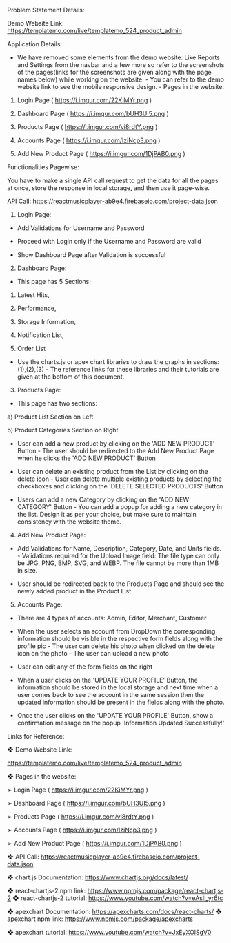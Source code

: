 Problem Statement Details: 

Demo Website Link: https://templatemo.com/live/templatemo_524_product_admin 



Application Details: 

- We have removed some elements from the demo website: Like Reports and Settings from the navbar and a few more so refer to the screenshots of the pages(links for the screenshots are given along with the page names below) while working on the website. - You can refer to the demo website link to see the mobile responsive design. - Pages in the website: 

1. Login Page ( https://i.imgur.com/22KiMYr.png ) 

2. Dashboard Page ( https://i.imgur.com/bUH3UI5.png ) 

3. Products Page ( https://i.imgur.com/vi8rdtY.png ) 

4. Accounts Page ( https://i.imgur.com/IziNcp3.png ) 

5. Add New Product Page ( https://i.imgur.com/1DjPAB0.png ) 



Functionalities Pagewise: 

You have to make a single API call request to get the data for all the pages at once, store the response in local storage, and then use it page-wise. 

API Call: https://reactmusicplayer-ab9e4.firebaseio.com/project-data.json 



1. Login Page: 

- Add Validations for Username and Password 

- Proceed with Login only if the Username and Password are valid 

- Show Dashboard Page after Validation is successful 



2. Dashboard Page: 

- This page has 5 Sections: 

1. Latest Hits, 

2. Performance, 

3. Storage Information, 

4. Notification List, 

5. Order List 

- Use the charts.js or apex chart libraries to draw the graphs in sections: (1),(2),(3) - The reference links for these libraries and their tutorials are given at the bottom of this document.



3. Products Page: 

- This page has two sections: 

a) Product List Section on Left 

b) Product Categories Section on Right 

- User can add a new product by clicking on the 'ADD NEW PRODUCT' Button - The user should be redirected to the Add New Product Page when he clicks the 'ADD NEW PRODUCT' Button 

- User can delete an existing product from the List by clicking on the delete icon - User can delete multiple existing products by selecting the checkboxes and clicking on the 'DELETE SELECTED PRODUCTS' Button 

- Users can add a new Category by clicking on the 'ADD NEW CATEGORY' Button - You can add a popup for adding a new category in the list. Design it as per your choice, but make sure to maintain consistency with the website theme. 



4. Add New Product Page: 

- Add Validations for Name, Description, Category, Date, and Units fields. - Validations required for the Upload Image field: The file type can only be JPG, PNG, BMP, SVG, and WEBP. The file cannot be more than 1MB in size. 

- User should be redirected back to the Products Page and should see the newly added product in the Product List 



5. Accounts Page: 

- There are 4 types of accounts: Admin, Editor, Merchant, Customer 

- When the user selects an account from DropDown the corresponding information should be visible in the respective form fields along with the profile pic - The user can delete his photo when clicked on the delete icon on the photo - The user can upload a new photo 

- User can edit any of the form fields on the right 

- When a user clicks on the 'UPDATE YOUR PROFILE' Button, the information should be stored in the local storage and next time when a user comes back to see the account in the same session then the updated information should be present in the fields along with the photo. 

- Once the user clicks on the 'UPDATE YOUR PROFILE' Button, show a confirmation message on the popup 'Information Updated Successfully!'



﻿Links for Reference: 



❖ Demo Website Link: 

https://templatemo.com/live/templatemo_524_product_admin 



❖ Pages in the website: 

➢ Login Page ( https://i.imgur.com/22KiMYr.png ) 

➢ Dashboard Page ( https://i.imgur.com/bUH3UI5.png ) 

➢ Products Page ( https://i.imgur.com/vi8rdtY.png ) 

➢ Accounts Page ( https://i.imgur.com/IziNcp3.png ) 

➢ Add New Product Page ( https://i.imgur.com/1DjPAB0.png ) 



❖ API Call: https://reactmusicplayer-ab9e4.firebaseio.com/project-data.json 

❖ chart.js Documentation: https://www.chartjs.org/docs/latest/ 

❖ react-chartjs-2 npm link: https://www.npmjs.com/package/react-chartjs-2 ❖ react-chartjs-2 tutorial: https://www.youtube.com/watch?v=eAsII_yr6tc 

❖ apexchart Documentation: https://apexcharts.com/docs/react-charts/ ❖ apexchart npm link: https://www.npmjs.com/package/apexcharts

❖ apexchart tutorial: https://www.youtube.com/watch?v=JxEyXOlSgV0
